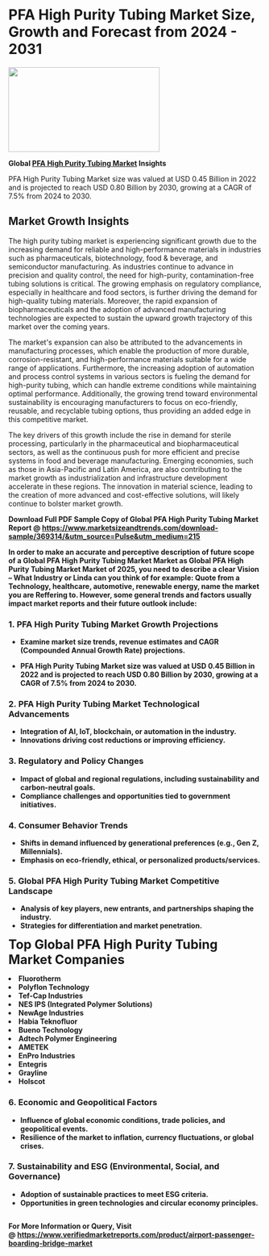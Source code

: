 <H1>PFA High Purity Tubing Market Size, Growth and Forecast from 2024 - 2031</H1><img class="aligncenter size-medium wp-image-584254" src="https://thirdeyenews.in/wp-content/uploads/2024/09/Global-Market-Research-300x168.jpeg" alt="" width="300" height="168" /><p><strong>Global&nbsp;<a href="https://www.marketsizeandtrends.com/download-sample/369314/&amp;utm_source=Pulse&amp;utm_medium=215">PFA High Purity Tubing Market</a> Insights</strong></p><p>PFA High Purity Tubing Market size was valued at USD 0.45 Billion in 2022 and is projected to reach USD 0.80 Billion by 2030, growing at a CAGR of 7.5% from 2024 to 2030.</p><p><h2>Market Growth Insights</h2> <p>The high purity tubing market is experiencing significant growth due to the increasing demand for reliable and high-performance materials in industries such as pharmaceuticals, biotechnology, food & beverage, and semiconductor manufacturing. As industries continue to advance in precision and quality control, the need for high-purity, contamination-free tubing solutions is critical. The growing emphasis on regulatory compliance, especially in healthcare and food sectors, is further driving the demand for high-quality tubing materials. Moreover, the rapid expansion of biopharmaceuticals and the adoption of advanced manufacturing technologies are expected to sustain the upward growth trajectory of this market over the coming years.</p> <p><strong></strong></p> <p>The market's expansion can also be attributed to the advancements in manufacturing processes, which enable the production of more durable, corrosion-resistant, and high-performance materials suitable for a wide range of applications. Furthermore, the increasing adoption of automation and process control systems in various sectors is fueling the demand for high-purity tubing, which can handle extreme conditions while maintaining optimal performance. Additionally, the growing trend toward environmental sustainability is encouraging manufacturers to focus on eco-friendly, reusable, and recyclable tubing options, thus providing an added edge in this competitive market.</p> <p>The key drivers of this growth include the rise in demand for sterile processing, particularly in the pharmaceutical and biopharmaceutical sectors, as well as the continuous push for more efficient and precise systems in food and beverage manufacturing. Emerging economies, such as those in Asia-Pacific and Latin America, are also contributing to the market growth as industrialization and infrastructure development accelerate in these regions. The innovation in material science, leading to the creation of more advanced and cost-effective solutions, will likely continue to bolster market growth.</p> <p><strong></p><p><span class=""><strong>Download Full PDF Sample Copy of Global PFA High Purity Tubing Market Report</strong> @ <a href="https://www.marketsizeandtrends.com/download-sample/369314/&amp;utm_source=Pulse&amp;utm_medium=215" target="_blank">https://www.marketsizeandtrends.com/download-sample/369314/&amp;utm_source=Pulse&amp;utm_medium=215</a></span></p><p>In order to make an accurate and perceptive description of future scope of a Global&nbsp;PFA High Purity Tubing Market Market as Global&nbsp;PFA High Purity Tubing Market Market of 2025, you need to describe a clear Vision &ndash; What Industry or Linda can you think of for example: Quote from a Technology, healthcare, automotive, renewable energy, name the market you are Reffering to. However, some general trends and factors usually impact market reports and their future outlook include:</p><h3>1.&nbsp;<strong>PFA High Purity Tubing Market Growth Projections</strong></h3><ul><li>Examine market size trends, revenue estimates and CAGR (Compounded Annual Growth Rate) projections.</li><li><p>PFA High Purity Tubing Market size was valued at USD 0.45 Billion in 2022 and is projected to reach USD 0.80 Billion by 2030, growing at a CAGR of 7.5% from 2024 to 2030.</p></li></ul><h3>2.&nbsp;<strong>PFA High Purity Tubing Market Technological Advancements</strong></h3><ul><li>Integration of AI, IoT, blockchain, or automation in the industry.</li><li>Innovations driving cost reductions or improving efficiency.</li></ul><h3>3.&nbsp;<strong>Regulatory and Policy Changes</strong></h3><ul><li>Impact of global and regional regulations, including sustainability and carbon-neutral goals.</li><li>Compliance challenges and opportunities tied to government initiatives.</li></ul><h3>4.&nbsp;<strong>Consumer Behavior Trends</strong></h3><ul><li>Shifts in demand influenced by generational preferences (e.g., Gen Z, Millennials).</li><li>Emphasis on eco-friendly, ethical, or personalized products/services.</li></ul><h3>5.&nbsp;<strong>Global PFA High Purity Tubing Market Competitive Landscape</strong></h3><ul><li>Analysis of key players, new entrants, and partnerships shaping the industry.</li><li>Strategies for differentiation and market penetration.</li></ul><p data-pm-slice="1 1 []"><span style="color: inherit; font-family: inherit; font-size: 25px;">Top Global PFA High Purity Tubing Market Companies</span></p><div class="" data-test-id=""><p><li>Fluorotherm</li><li> Polyflon Technology</li><li> Tef-Cap Industries</li><li> NES IPS (Integrated Polymer Solutions)</li><li> NewAge Industries</li><li> Habia Teknofluor</li><li> Bueno Technology</li><li> Adtech Polymer Engineering</li><li> AMETEK</li><li> EnPro Industries</li><li> Entegris</li><li> Grayline</li><li> Holscot</li></p></div><h3>6.&nbsp;<strong>Economic and Geopolitical Factors</strong></h3><ul><li>Influence of global economic conditions, trade policies, and geopolitical events.</li><li>Resilience of the market to inflation, currency fluctuations, or global crises.</li></ul><h3>7.&nbsp;<strong>Sustainability and ESG (Environmental, Social, and Governance)</strong></h3><ul><li>Adoption of sustainable practices to meet ESG criteria.</li><li>Opportunities in green technologies and circular economy principles.</li></ul><h2><strong style="font-size: 14px;">For More Information or Query, Visit @&nbsp;</strong><a style="background-color: #ffffff; font-size: 14px;" href="https://www.marketsizeandtrends.com/report/pfa-high-purity-tubing-market/" target="_blank">https://www.verifiedmarketreports.com/product/airport-passenger-boarding-bridge-market</a></h2>
